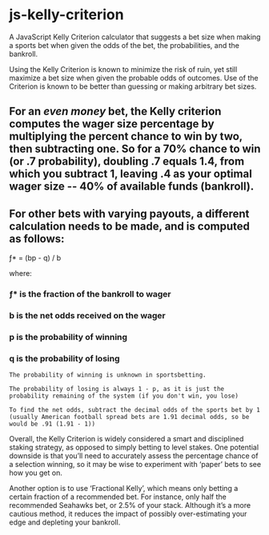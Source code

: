 # js-kelly-criterion

A JavaScript Kelly Criterion calculator that suggests a bet size when making a sports bet when given the odds of the bet, the probabilities, and the bankroll.

Using the Kelly Criterion is known to minimize the risk of ruin, yet still maximize a bet size when given the probable odds of outcomes. Use of the Criterion is known to be better than guessing or making arbitrary bet sizes.

## For an _even money_ bet, the Kelly criterion computes the wager size percentage by multiplying the percent chance to win by two, then subtracting one. So for a 70% chance to win (or .7 probability), doubling .7 equals 1.4, from which you subtract 1, leaving .4 as your optimal wager size -- 40% of available funds (bankroll).

## For other bets with varying payouts, a different calculation needs to be made, and is computed as follows:

&#402;\* = (bp - q) / b

where:

### &#402;\* is the fraction of the bankroll to wager

### b is the net odds received on the wager

### p is the probability of winning

### q is the probability of losing

```
The probability of winning is unknown in sportsbetting.

The probability of losing is always 1 - p, as it is just the probability remaining of the system (if you don't win, you lose)

To find the net odds, subtract the decimal odds of the sports bet by 1 (usually American football spread bets are 1.91 decimal odds, so be would be .91 (1.91 - 1))
```

Overall, the Kelly Criterion is widely considered a smart and disciplined staking strategy, as opposed to simply betting to level stakes. One potential downside is that you’ll need to accurately assess the percentage chance of a selection winning, so it may be wise to experiment with ‘paper’ bets to see how you get on.

Another option is to use ‘Fractional Kelly’, which means only betting a certain fraction of a recommended bet. For instance, only half the recommended Seahawks bet, or 2.5% of your stack. Although it’s a more cautious method, it reduces the impact of possibly over-estimating your edge and depleting your bankroll.

